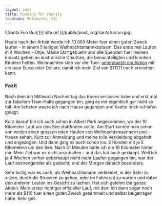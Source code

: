 ```yaml
---
layout: post
title: Running for charity
location: Melbourne, VIC
---
```


![Santa Fun Run]({{ site.url }}/public/post_img/santafunrun.jpg)

Heute nach der Arbeit werde ich 10.000 Meter fuer einen guten Zweck laufen - in einem 5 teiligen Weihnachtsmannkostuem. Das erste mal Laufen in 4 Wochen - Ohje. Meine Startgebuehr und alle Spenden fuer meinen Einsatz gehen an australische Charities, die benachteiligten und kranken Kindern helfen. Weihnachten steh vor der Tuer: [unterstuetzt die Aktion](https://santafunrun2015melbourne.everydayhero.com/au/andre) mit ein paar Euros oder Dollars, damit ich mein Ziel von $111.11 noch erreichen kann.

### Fazit ###

Nach dem ich Mittwoch Nachmittag das Buero verlassen habe und erst mal zur falschen Tram-Halte gegangen bin, ging es mir eigentlich gar nicht so toll. Am liebsten waere ich nach Hause gegangen und haette mich schlafen gelegt. 

Kurz darauf bin ich auch schon in Albert Park angekommen, wo der 10 Kilometer Lauf um den See stattfinden sollte. Am Start konnte man schon von weiten einen grossen roten Haufen von Weihnachtsmaennern und -frauen sehen. Kurz zur Anmeldung und meine tolle Verkleidung abgeholt und angezogen. Und dann ging es auch schon los. 2 Runden mit je 5 Kilometern um den See. Nach 51 Minuten hatte ich die 10 Kilometer hinter mir. Mein Ziel war es nicht anzuhalten - und das hat auch geklappt. Weil ich ja 4 Wochen vorher ueberhaupt nicht mehr Laufen gegangen bin, war der Lauf anstrengender als gedacht; und der Morgen danach besonders. 

Sehr lustig war es auch, als Weihnachtsmann verkleidet, in der Bahn zu sitzen, durch die Strassen zu gehen, oder im Fahrstuhl zu warten und dabei den anderen Leuten ins Gesicht zu lachen. Hat sich gelohnt die ganze Aktion. Mein erster richtiger offizieller Lauf, mit dem ich dann sogar noch mehr als $110 fuer einen guten Zweck gesammelt und selbst beigetragen habe. Sehr geil.